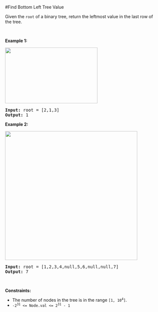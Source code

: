 #Find Bottom Left Tree Value
<p>Given the <code>root</code> of a binary tree, return the leftmost value in the last row of the tree.</p>
<p> </p>
<p><strong class="example">Example 1:</strong></p>
<img alt="" src="https://assets.leetcode.com/uploads/2020/12/14/tree1.jpg" style="width:302px;height:182px"/>
<pre><strong>Input:</strong> root = [2,1,3]
<strong>Output:</strong> 1
</pre>
<p><strong class="example">Example 2:</strong></p>
<img alt="" src="https://assets.leetcode.com/uploads/2020/12/14/tree2.jpg" style="width:432px;height:421px"/>
<pre><strong>Input:</strong> root = [1,2,3,4,null,5,6,null,null,7]
<strong>Output:</strong> 7
</pre>
<p> </p>
<p><strong>Constraints:</strong></p>
<ul>
<li>The number of nodes in the tree is in the range <code>[1, 10<sup>4</sup>]</code>.</li>
<li><code>-2<sup>31</sup> &lt;= Node.val &lt;= 2<sup>31</sup> - 1</code></li>
</ul>
